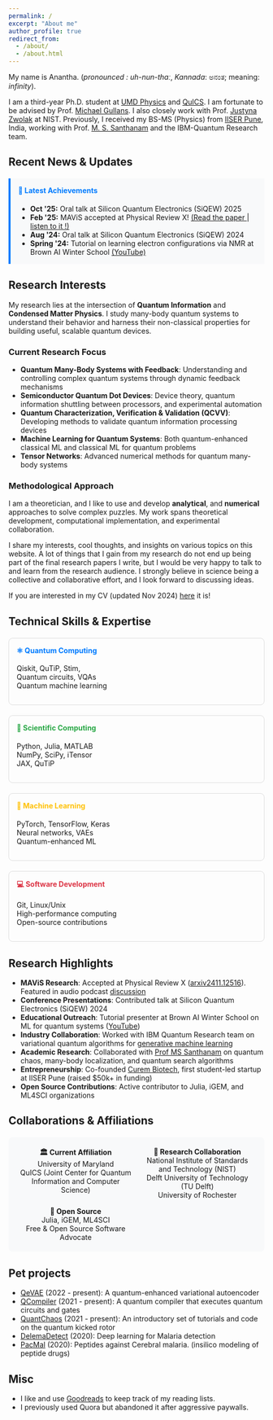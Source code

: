 ```yaml
---
permalink: /
excerpt: "About me"
author_profile: true
redirect_from: 
  - /about/
  - /about.html
---
```

My name is Anantha. (*pronounced : uh-nun-thɑː*, *Kannada*: ಅನಂತ; meaning: *infinity*). 

I am a third-year Ph.D. student at <a href="https://umdphysics.umd.edu" target="_blank">UMD Physics</a> and <a href="https://quics.umd.edu/" target="_blank">QuICS</a>. I am fortunate to be advised by Prof. <a href="https://quics.umd.edu/people/michael-gullans" target="_blank">Michael Gullans</a>. I also closely work with Prof. <a href="https://www.nist.gov/people/justyna-zwolak" target="_blank">Justyna Zwolak</a> at NIST. Previously, I received my BS-MS (Physics) from <a href="https://www.iiserpune.ac.in/" target="_blank">IISER Pune</a>, India, working with Prof. <a href="http://www.iiserpune.ac.in/~santh/" target="_blank">M. S. Santhanam</a> and the IBM-Quantum Research team.   

## Recent News & Updates
<div style="background-color: #f8f9fa; border-left: 4px solid #007bff; padding: 15px; margin: 20px 0;">
<h4 style="margin-top: 0; color: #007bff;">🎉 Latest Achievements</h4>
<ul style="margin-bottom: 0;">
<li><strong>Oct '25:</strong> Oral talk at Silicon Quantum Electronics (SiQEW) 2025</li>
<li><strong>Feb '25:</strong> MAViS accepted at Physical Review X! <a href="https://journals.aps.org/prx/abstract/10.1103/PhysRevX.15.021034" target="_blank">(Read the paper </a> | <a href="https://drive.google.com/file/d/1lBeetKCOfpPChbX4Ek0EXn9hq462D1DS/view?usp=drive_link" target="_blank"> listen to it !)</a></li>
<li><strong>Aug '24:</strong> Oral talk at Silicon Quantum Electronics (SiQEW) 2024</li>
<li><strong>Spring '24:</strong> Tutorial on learning electron configurations via NMR at Brown AI Winter School <a href="https://www.youtube.com/watch?v=pmrNGed_Mwo" target="_blank">(YouTube)</a></li>
</ul>
</div>   

## Research Interests

My research lies at the intersection of **Quantum Information** and **Condensed Matter Physics**. I study many-body quantum systems to understand their behavior and harness their non-classical properties for building useful, scalable quantum devices.

### Current Research Focus
- **Quantum Many-Body Systems with Feedback**: Understanding and controlling complex quantum systems through dynamic feedback mechanisms
- **Semiconductor Quantum Dot Devices**: Device theory, quantum information shuttling between processors, and experimental automation
- **Quantum Characterization, Verification & Validation (QCVV)**: Developing methods to validate quantum information processing devices
- **Machine Learning for Quantum Systems**: Both quantum-enhanced classical ML and classical ML for quantum problems
- **Tensor Networks**: Advanced numerical methods for quantum many-body systems

### Methodological Approach
I am a theoretician, and I like to use and develop **analytical**, and **numerical** approaches to solve complex puzzles. My work spans theoretical development, computational implementation, and experimental collaboration. 

I share my interests, cool thoughts, and insights on various topics on this website. A lot of things that I gain from my research do not end up being part of the final research papers I write, but I would be very happy to talk to and learn from the research audience. I strongly believe in science being a collective and collaborative effort, and I look forward to discussing ideas.

If you are interested in my CV (updated Nov 2024) <a href="https://raw.githubusercontent.com/Anantha-Rao12/Anantha-Rao12.github.io/master/files/AnanthaRao_CV.pdf" target="_blank">here</a> it is!

## Technical Skills & Expertise

<div style="display: grid; grid-template-columns: repeat(auto-fit, minmax(250px, 1fr)); gap: 20px; margin: 20px 0;">
<div style="border: 1px solid #ddd; border-radius: 8px; padding: 15px;">
<h4 style="color: #007bff; margin-top: 0;">⚛️ Quantum Computing</h4>
<p>Qiskit, QuTiP, Stim,<br>Quantum circuits, VQAs<br>Quantum machine learning</p>
</div>
<div style="border: 1px solid #ddd; border-radius: 8px; padding: 15px;">
<h4 style="color: #28a745; margin-top: 0;">🧮 Scientific Computing</h4>
<p>Python, Julia, MATLAB<br>NumPy, SciPy, iTensor<br>JAX, QuTiP</p>
</div>
<div style="border: 1px solid #ddd; border-radius: 8px; padding: 15px;">
<h4 style="color: #ffc107; margin-top: 0;">🤖 Machine Learning</h4>
<p>PyTorch, TensorFlow, Keras<br>Neural networks, VAEs<br>Quantum-enhanced ML</p>
</div>
<div style="border: 1px solid #ddd; border-radius: 8px; padding: 15px;">
<h4 style="color: #dc3545; margin-top: 0;">💻 Software Development</h4>
<p>Git, Linux/Unix<br>High-performance computing<br>Open-source contributions</p>
</div>
</div>

## Research Highlights
- **MAViS Research**: Accepted at Physical Review X (<a href="https://journals.aps.org/prx/abstract/10.1103/PhysRevX.15.021034" target="_blank">arxiv2411.12516</a>). Featured in audio podcast <a href="https://drive.google.com/file/d/1lBeetKCOfpPChbX4Ek0EXn9hq462D1DS/view?usp=drive_link" target="_blank">discussion</a>
- **Conference Presentations**: Contributed talk at Silicon Quantum Electronics (SiQEW) 2024
- **Educational Outreach**: Tutorial presenter at Brown AI Winter School on ML for quantum systems (<a href="https://www.youtube.com/watch?v=pmrNGed_Mwo" target="_blank">YouTube</a>)
- **Industry Collaboration**: Worked with IBM Quantum Research team on variational quantum algorithms for [generative machine learning](https://en.wikipedia.org/wiki/Generative_model)
- **Academic Research**: Collaborated with <a href="http://www.iiserpune.ac.in/~santh/" target="_blank">Prof MS Santhanam</a> on quantum chaos, many-body localization, and quantum search algorithms
- **Entrepreneurship**: Co-founded <a href="https://curembiotech.com/" target="_blank">Curem Biotech</a>, first student-led startup at IISER Pune (raised $50k+ in funding)
- **Open Source Contributions**: Active contributor to Julia, iGEM, and ML4SCI organizations

## Collaborations & Affiliations
<div style="background-color: #f8f9fa; border-radius: 8px; padding: 20px; margin: 20px 0;">
<div style="display: grid; grid-template-columns: repeat(auto-fit, minmax(200px, 1fr)); gap: 15px;">
<div style="text-align: center;">
<strong>🏛️ Current Affiliation</strong><br>
University of Maryland<br>
QuICS (Joint Center for Quantum Information and Computer Science)
</div>
<div style="text-align: center;">
<strong>🔬 Research Collaboration</strong><br>
National Institute of Standards and Technology (NIST)<br>
Delft University of Technology (TU Delft) <br>
University of Rochester
</div>
<div style="text-align: center;">
<strong>🌟 Open Source</strong><br>
Julia, iGEM, ML4SCI<br>
Free & Open Source Software Advocate
</div>
</div>
</div> 

## Pet projects
- <a href="https://github.com/Anantha-Rao12/QVAE" target="_blank">QeVAE</a> (2022 - present): A quantum-enhanced variational autoencoder
- <a href="https://github.com/Anantha-Rao12/QCompiler" target="_blank">QCompiler</a> (2021 - present): A quantum compiler that executes quantum circuits and gates
- <a href="https://github.com/Anantha-Rao12/QuantChaos" target="_blank">QuantChaos</a> (2021 - present): An introductory set of tutorials and code on the quantum kicked rotor
- <a href="https://github.com/Anantha-Rao12/DeleMa-detect" target="_blank">DelemaDetect</a> (2020): Deep learning for Malaria detection
- <a href="https://github.com/Anantha-Rao12/Peptides-against-Cerebral-Malaria" target="_blank">PacMal</a> (2020): Peptides against Cerebral malaria. (insilico modeling of peptide drugs)


## Misc 
- I like and use <a href="https://www.goodreads.com/user/show/114317125-anantha-rao" target="_blank">Goodreads</a> to keep track of my reading lists.
- I previously used Quora but abandoned it after aggressive paywalls.


